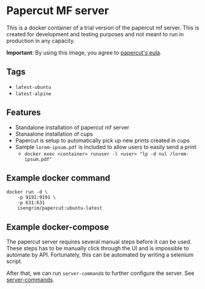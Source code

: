 # Papercut MF server

This is a docker container of a trial version of the papercut mf server. This is created for development and
testing purposes and not meant to run in production in any capacity.

**Important**: By using this image, you agree to [papercut's eula](https://www.papercut.com/help/manuals/ng-mf/common/license/).

## Tags

* `latest-ubuntu`
* `latest-alpine`

## Features

* Standalone installation of papercut mf server
* Stanaalone installation of cups
* Papercut is setup to automatically pick up new prints created in cups
* Sample `lorem-ipsum.pdf` is included to allow users to easily send a print
    - `docker exec <container> runuser -l <user> "lp -d nul /lorem-ipsum.pdf"`

## Example docker command

```
docker run -d \
    -p 9191:9191 \
    -p 631:631
    isengrim/papercut:ubuntu-latest
```

## Example docker-compose

The papercut server requires several manual steps before it can be used. These steps has to be manually
click through the UI and is impossible to automate by API. Fortunately, this can be automated by writing a 
selenium script.

After that, we can run `server-command`s to further configure the server. See [server-commands](https://www.papercut.com/help/manuals/ng-mf/common/tools-server-command/).